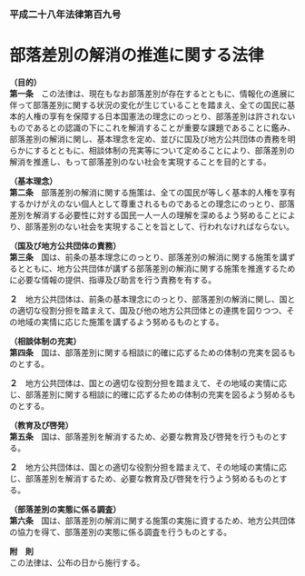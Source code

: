 ### 平成二十八年法律第百九号  
# 部落差別の解消の推進に関する法律  
  
**（目的）**  
**第一条**　この法律は、現在もなお部落差別が存在するとともに、情報化の進展に伴って部落差別に関する状況の変化が生じていることを踏まえ、全ての国民に基本的人権の享有を保障する日本国憲法の理念にのっとり、部落差別は許されないものであるとの認識の下にこれを解消することが重要な課題であることに鑑み、部落差別の解消に関し、基本理念を定め、並びに国及び地方公共団体の責務を明らかにするとともに、相談体制の充実等について定めることにより、部落差別の解消を推進し、もって部落差別のない社会を実現することを目的とする。  
  
**（基本理念）**  
**第二条**　部落差別の解消に関する施策は、全ての国民が等しく基本的人権を享有するかけがえのない個人として尊重されるものであるとの理念にのっとり、部落差別を解消する必要性に対する国民一人一人の理解を深めるよう努めることにより、部落差別のない社会を実現することを旨として、行われなければならない。  
  
**（国及び地方公共団体の責務）**  
**第三条**　国は、前条の基本理念にのっとり、部落差別の解消に関する施策を講ずるとともに、地方公共団体が講ずる部落差別の解消に関する施策を推進するために必要な情報の提供、指導及び助言を行う責務を有する。  
  
**２**　地方公共団体は、前条の基本理念にのっとり、部落差別の解消に関し、国との適切な役割分担を踏まえて、国及び他の地方公共団体との連携を図りつつ、その地域の実情に応じた施策を講ずるよう努めるものとする。  
  
**（相談体制の充実）**  
**第四条**　国は、部落差別に関する相談に的確に応ずるための体制の充実を図るものとする。  
  
**２**　地方公共団体は、国との適切な役割分担を踏まえて、その地域の実情に応じ、部落差別に関する相談に的確に応ずるための体制の充実を図るよう努めるものとする。  
  
**（教育及び啓発）**  
**第五条**　国は、部落差別を解消するため、必要な教育及び啓発を行うものとする。  
  
**２**　地方公共団体は、国との適切な役割分担を踏まえて、その地域の実情に応じ、部落差別を解消するため、必要な教育及び啓発を行うよう努めるものとする。  
  
**（部落差別の実態に係る調査）**  
**第六条**　国は、部落差別の解消に関する施策の実施に資するため、地方公共団体の協力を得て、部落差別の実態に係る調査を行うものとする。  
  
**附　則**  
この法律は、公布の日から施行する。  
  
